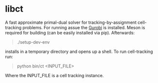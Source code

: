 # libct
A fast approximate primal-dual solver for tracking-by-assignment cell-tracking problems. For running assue the [Gurobi](https://www.gurobi.com/) is installed. Meson is required for building (can be easily installed via pip). Afterwards:

> ./setup-dev-env

installs in a temporary directory and opens up a shell. To run cell-tracking run:

> python bin/ct <INPUT_FILE>

Where the INPUT_FILE is a cell tracking instance. 
